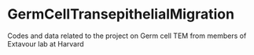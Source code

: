 # GermCellTransepithelialMigration
Codes and data related to the project on Germ cell TEM from members of Extavour lab at Harvard
